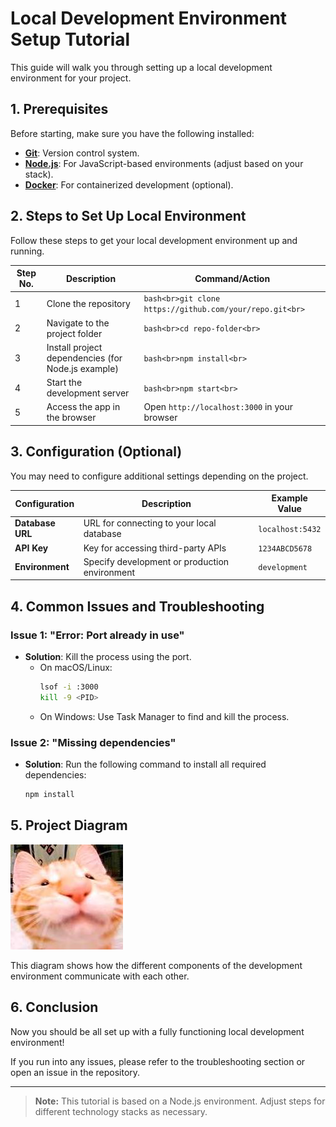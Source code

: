 # Local Development Environment Setup Tutorial

This guide will walk you through setting up a local development environment for your project.

## 1. Prerequisites

Before starting, make sure you have the following installed:
- **[Git](https://git-scm.com/)**: Version control system.
- **[Node.js](https://nodejs.org/)**: For JavaScript-based environments (adjust based on your stack).
- **[Docker](https://www.docker.com/)**: For containerized development (optional).

## 2. Steps to Set Up Local Environment

Follow these steps to get your local development environment up and running.

| Step No. | Description                                          | Command/Action                         |
|----------|------------------------------------------------------|----------------------------------------|
| 1        | Clone the repository                                | ```bash<br>git clone https://github.com/your/repo.git<br>``` |
| 2        | Navigate to the project folder                      | ```bash<br>cd repo-folder<br>```        |
| 3        | Install project dependencies (for Node.js example)  | ```bash<br>npm install<br>```           |
| 4        | Start the development server                        | ```bash<br>npm start<br>```             |
| 5        | Access the app in the browser                       | Open `http://localhost:3000` in your browser |

## 3. Configuration (Optional)

You may need to configure additional settings depending on the project.

| Configuration     | Description                                      | Example Value    |
|-------------------|--------------------------------------------------|------------------|
| **Database URL**   | URL for connecting to your local database        | `localhost:5432` |
| **API Key**        | Key for accessing third-party APIs               | `1234ABCD5678`   |
| **Environment**    | Specify development or production environment   | `development`    |

## 4. Common Issues and Troubleshooting

### Issue 1: "Error: Port already in use"
- **Solution**: Kill the process using the port.
    - On macOS/Linux: 
      ```bash
      lsof -i :3000
      kill -9 <PID>
      ```
    - On Windows: Use Task Manager to find and kill the process.

### Issue 2: "Missing dependencies"
- **Solution**: Run the following command to install all required dependencies:
    ```bash
    npm install
    ```

## 5. Project Diagram

![Development Environment Diagram](https://raw.githubusercontent.com/RcZo-2/spark-starter-template/refs/heads/main/assets/images/bobo.png)

This diagram shows how the different components of the development environment communicate with each other.

## 6. Conclusion

Now you should be all set up with a fully functioning local development environment!

If you run into any issues, please refer to the troubleshooting section or open an issue in the repository.

---

> **Note:** This tutorial is based on a Node.js environment. Adjust steps for different technology stacks as necessary.
